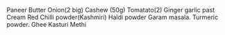 Paneer
Butter
Onion(2 big)
Cashew (50g)
Tomatato(2)
Ginger garlic past
Cream
Red Chilli powder(Kashmiri)
Haldi powder
Garam masala.
Turmeric powder.
Ghee
Kasturi Methi

